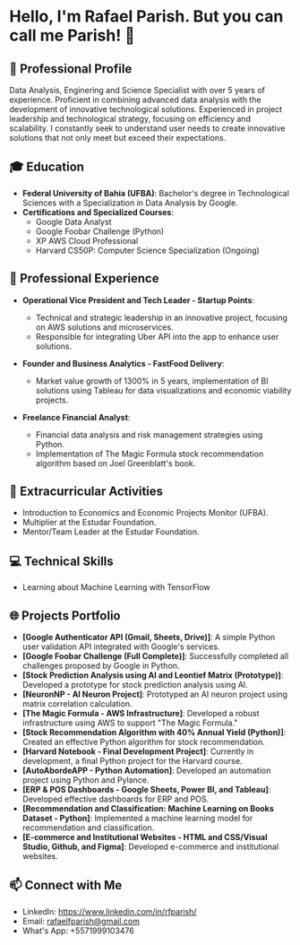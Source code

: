 # Hello, I'm Rafael Parish. But you can call me Parish! 👋

## 🌟 Professional Profile
Data Analysis, Enginering and Science Specialist with over 5 years of experience. Proficient in combining advanced data analysis with the development of innovative technological solutions. Experienced in project leadership and technological strategy, focusing on efficiency and scalability. I constantly seek to understand user needs to create innovative solutions that not only meet but exceed their expectations.

## 🎓 Education
- **Federal University of Bahia (UFBA)**: Bachelor's degree in Technological Sciences with a Specialization in Data Analysis by Google.
- **Certifications and Specialized Courses**:
  - Google Data Analyst
  - Google Foobar Challenge (Python)
  - XP AWS Cloud Professional
  - Harvard CS50P: Computer Science Specialization (Ongoing)

## 💼 Professional Experience
- **Operational Vice President and Tech Leader - Startup Points**:
  - Technical and strategic leadership in an innovative project, focusing on AWS solutions and microservices.
  - Responsible for integrating Uber API into the app to enhance user solutions.

- **Founder and Business Analytics - FastFood Delivery**:
  - Market value growth of 1300% in 5 years, implementation of BI solutions using Tableau for data visualizations and economic viability projects.

- **Freelance Financial Analyst**:
  - Financial data analysis and risk management strategies using Python.
  - Implementation of The Magic Formula stock recommendation algorithm based on Joel Greenblatt's book.

## 🚀 Extracurricular Activities
- Introduction to Economics and Economic Projects Monitor (UFBA).
- Multiplier at the Estudar Foundation.
- Mentor/Team Leader at the Estudar Foundation.

## 💻 Technical Skills
- Learning about Machine Learning with TensorFlow

## 🌐 Projects Portfolio
- **[Google Authenticator API (Gmail, Sheets, Drive)]**: A simple Python user validation API integrated with Google's services.
- **[Google Foobar Challenge (Full Complete)]**: Successfully completed all challenges proposed by Google in Python.
- **[Stock Prediction Analysis using AI and Leontief Matrix (Prototype)]**: Developed a prototype for stock prediction analysis using AI.
- **[NeuronNP - AI Neuron Project]**: Prototyped an AI neuron project using matrix correlation calculation.
- **[The Magic Formula - AWS Infrastructure]**: Developed a robust infrastructure using AWS to support "The Magic Formula."
- **[Stock Recommendation Algorithm with 40% Annual Yield (Python)]**: Created an effective Python algorithm for stock recommendation.
- **[Harvard Notebook - Final Development Project]**: Currently in development, a final Python project for the Harvard course.
- **[AutoAbordeAPP - Python Automation]**: Developed an automation project using Python and Pylance.
- **[ERP & POS Dashboards - Google Sheets, Power BI, and Tableau]**: Developed effective dashboards for ERP and POS.
- **[Recommendation and Classification: Machine Learning on Books Dataset - Python]**: Implemented a machine learning model for recommendation and classification.
- **[E-commerce and Institutional Websites - HTML and CSS/Visual Studio, Github, and Figma]**: Developed e-commerce and institutional websites.

## 📫 Connect with Me
- LinkedIn: https://www.linkedin.com/in/rfparish/
- Email: rafaelfparish@gmail.com
- What's App: +5571999103476

